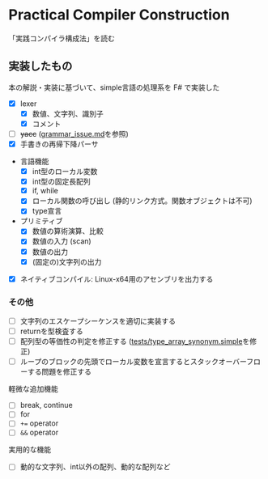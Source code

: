 # Practical Compiler Construction

「実践コンパイラ構成法」を読む

## 実装したもの

本の解説・実装に基づいて、simple言語の処理系を F# で実装した

- [x] lexer
    - [x] 数値、文字列、識別子
    - [x] コメント
- [ ] ~~yacc~~ ([grammar_issue.md](grammar_issue.md)を参照)
- [x] 手書きの再帰下降パーサ
- 言語機能
    - [x] int型のローカル変数
    - [x] int型の固定長配列
    - [x] if, while
    - [x] ローカル関数の呼び出し (静的リンク方式。関数オブジェクトは不可)
    - [x] type宣言
- プリミティブ
    - [x] 数値の算術演算、比較
    - [x] 数値の入力 (scan)
    - [x] 数値の出力
    - [x] (固定の)文字列の出力
- [x] ネイティブコンパイル: Linux-x64用のアセンブリを出力する

### その他

- [ ] 文字列のエスケープシーケンスを適切に実装する
- [ ] returnを型検査する
- [ ] 配列型の等価性の判定を修正する ([tests/type_array_synonym.simple](tests/type_array_synonym.simple)を修正)
- [ ] ループのブロックの先頭でローカル変数を宣言するとスタックオーバーフローする問題を修正する

軽微な追加機能

- [ ] break, continue
- [ ] for
- [ ] `+=` operator
- [ ] `&&` operator

実用的な機能

- [ ] 動的な文字列、int以外の配列、動的な配列など
